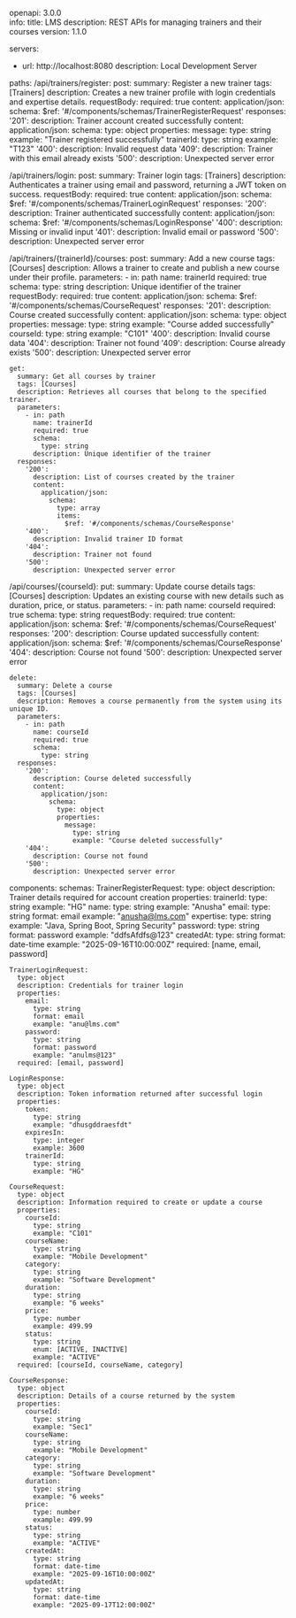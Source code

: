 openapi: 3.0.0     
info:
  title: LMS
  description: REST APIs for managing trainers and their courses
  version: 1.1.0

servers:
  - url: http://localhost:8080
    description: Local Development Server

paths:
  /api/trainers/register:
    post:
      summary: Register a new trainer
      tags: [Trainers]
      description: Creates a new trainer profile with login credentials and expertise details.
      requestBody:
        required: true
        content:
          application/json:
            schema:
              $ref: '#/components/schemas/TrainerRegisterRequest'
      responses:
        '201':
          description: Trainer account created successfully
          content:
            application/json:
              schema:
                type: object
                properties:
                  message:
                    type: string
                    example: "Trainer registered successfully"
                  trainerId:
                    type: string
                    example: "T123"
        '400':
          description: Invalid request data
        '409':
          description: Trainer with this email already exists
        '500':
          description: Unexpected server error

  /api/trainers/login:
    post:
      summary: Trainer login
      tags: [Trainers]
      description: Authenticates a trainer using email and password, returning a JWT token on success.
      requestBody:
        required: true
        content:
          application/json:
            schema:
              $ref: '#/components/schemas/TrainerLoginRequest'
      responses:
        '200':
          description: Trainer authenticated successfully
          content:
            application/json:
              schema:
                $ref: '#/components/schemas/LoginResponse'
        '400':
          description: Missing or invalid input
        '401':
          description: Invalid email or password
        '500':
          description: Unexpected server error

  /api/trainers/{trainerId}/courses:
    post:
      summary: Add a new course
      tags: [Courses]
      description: Allows a trainer to create and publish a new course under their profile.
      parameters:
        - in: path
          name: trainerId
          required: true
          schema:
            type: string
          description: Unique identifier of the trainer
      requestBody:
        required: true
        content:
          application/json:
            schema:
              $ref: '#/components/schemas/CourseRequest'
      responses:
        '201':
          description: Course created successfully
          content:
            application/json:
              schema:
                type: object
                properties:
                  message:
                    type: string
                    example: "Course added successfully"
                  courseId:
                    type: string
                    example: "C101"
        '400':
          description: Invalid course data
        '404':
          description: Trainer not found
        '409':
          description: Course already exists
        '500':
          description: Unexpected server error

    get:
      summary: Get all courses by trainer
      tags: [Courses]
      description: Retrieves all courses that belong to the specified trainer.
      parameters:
        - in: path
          name: trainerId
          required: true
          schema:
            type: string
          description: Unique identifier of the trainer
      responses:
        '200':
          description: List of courses created by the trainer
          content:
            application/json:
              schema:
                type: array
                items:
                  $ref: '#/components/schemas/CourseResponse'
        '400':
          description: Invalid trainer ID format
        '404':
          description: Trainer not found
        '500':
          description: Unexpected server error

  /api/courses/{courseId}:
    put:
      summary: Update course details
      tags: [Courses]
      description: Updates an existing course with new details such as duration, price, or status.
      parameters:
        - in: path
          name: courseId
          required: true
          schema:
            type: string
      requestBody:
        required: true
        content:
          application/json:
            schema:
              $ref: '#/components/schemas/CourseRequest'
      responses:
        '200':
          description: Course updated successfully
          content:
            application/json:
              schema:
                $ref: '#/components/schemas/CourseResponse'
        '404':
          description: Course not found
        '500':
          description: Unexpected server error

    delete:
      summary: Delete a course
      tags: [Courses]
      description: Removes a course permanently from the system using its unique ID.
      parameters:
        - in: path
          name: courseId
          required: true
          schema:
            type: string
      responses:
        '200':
          description: Course deleted successfully
          content:
            application/json:
              schema:
                type: object
                properties:
                  message:
                    type: string
                    example: "Course deleted successfully"
        '404':
          description: Course not found
        '500':
          description: Unexpected server error

components:
  schemas:
    TrainerRegisterRequest:
      type: object
      description: Trainer details required for account creation
      properties:
        trainerId:
          type: string
          example: "HG"
        name:
          type: string
          example: "Anusha"
        email:
          type: string
          format: email
          example: "anusha@lms.com"
        expertise:
          type: string
          example: "Java, Spring Boot, Spring Security"
        password:
          type: string
          format: password
          example: "ddfsAfdfs@123"
        createdAt:
          type: string
          format: date-time
          example: "2025-09-16T10:00:00Z"
      required: [name, email, password]

    TrainerLoginRequest:
      type: object
      description: Credentials for trainer login
      properties:
        email:
          type: string
          format: email
          example: "anu@lms.com"
        password:
          type: string
          format: password
          example: "anulms@123"
      required: [email, password]

    LoginResponse:
      type: object
      description: Token information returned after successful login
      properties:
        token:
          type: string
          example: "dhusgddraesfdt"
        expiresIn:
          type: integer
          example: 3600
        trainerId:
          type: string
          example: "HG"

    CourseRequest:
      type: object
      description: Information required to create or update a course
      properties:
        courseId:
          type: string
          example: "C101"
        courseName:
          type: string
          example: "Mobile Development"
        category:
          type: string
          example: "Software Development"
        duration:
          type: string
          example: "6 weeks"
        price:
          type: number
          example: 499.99
        status:
          type: string
          enum: [ACTIVE, INACTIVE]
          example: "ACTIVE"
      required: [courseId, courseName, category]

    CourseResponse:
      type: object
      description: Details of a course returned by the system
      properties:
        courseId:
          type: string
          example: "Sec1"
        courseName:
          type: string
          example: "Mobile Development"
        category:
          type: string
          example: "Software Development"
        duration:
          type: string
          example: "6 weeks"
        price:
          type: number
          example: 499.99
        status:
          type: string
          example: "ACTIVE"
        createdAt:
          type: string
          format: date-time
          example: "2025-09-16T10:00:00Z"
        updatedAt:
          type: string
          format: date-time
          example: "2025-09-17T12:00:00Z"
